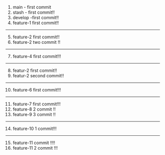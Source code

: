 1. main - first commit
2. stash - first commit!!
3. develop -first commit!!
4. feature-1 first commit!!
------
5. feature-2 first commit!!
6. feature-2 two commit !! 
-----
7. feature-4 first commit!!!
-----
8. featur-2 first commit!!
9. featur-2 second commit!!
-------
10. feature-6 first commit!!!
------
11. feature-7 first commit!!!
12. feature-8 2 commit !!
13. feature-9 3 commit !!
-----
14. feature-10 1 commit!!!
-------
15. feature-11 commit !!!!
16. feature-11 2 commit !!!
